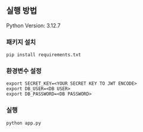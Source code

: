 ## 실행 방법

Python Version: 3.12.7

### 패키지 설치
```
pip install requirements.txt
```

### 환경변수 설정
```
export SECRET_KEY=<YOUR SECRET KEY TO JWT ENCODE>
export DB_USER=<DB USER>
export DB_PASSWORD=<DB PASSWORD>
```

### 실행
```
python app.py
```